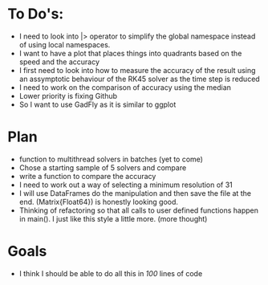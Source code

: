 # To Do's:
 - I need to look into |> operator to simplify the global namespace 
instead of using local namespaces.
 - I want to have a plot that places things into quadrants based on 
 the speed and the accuracy 
 - I first need to look into how to measure the accuracy of the result
 using an assymptotic behaviour of the RK45 solver as the time step is
 reduced 
 - I need to work on the comparison of accuracy using the median 
 - Lower priority is fixing Github 
 - So I want to use GadFly as it is similar to ggplot
 
# Plan
 - function to multithread solvers in batches (yet to come)
 - Chose a starting sample of 5 solvers and compare 
 - write a function to compare the accuracy 
 - I need to work out a way of selecting a minimum resolution of 31
 - I will use DataFrames do the manipulation and then save the file
 at the end. (Matrix{Float64}) is honestly looking good.
 - Thinking of refactoring so that all calls to user defined functions
 happen in main(). I just like this style a little more. (more thought)
  

# Goals
 - I think I should be able to do all this in _100_ lines of code



